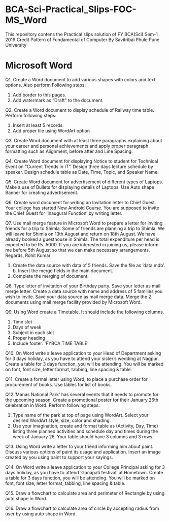 # BCA-Sci-Practical_Slips-FOC-MS_Word

This repository contens the Practical slips solution of FY BCA(Sci) Sem-1 2019 Credit Pattern of Fundamental of Computer By Savitribai Phule Pune University

# Microsoft Word

Q1. Create a Word document to add various shapes with colors and text options. Also perform Following steps:
1) Add border to this pages.
2) Add watermark as “Draft” to the document.

Q2. Create a Word document to display schedule of Railway time table. Perform following steps:
1) Insert at least 5 records.
2) Add proper tile using WordArt option

Q3. Create Word document with at least three paragraphs explaining about your career and personal achievements and apply proper paragraph formatting such as Alignment, before after and Line Spacing.

Q4. Create Word document for displaying Notice to student for Technical Event on “Current Trends in IT”. Design three days lecture schedule by speaker. Design schedule table as Date, Time, Topic, and Speaker Name.

Q5. Create Word document for advertisement of different types of Laptops. Make a use of Bullets for displaying details of Laptops. Use Auto shape Banner for creating advertisement.

Q6. Create word document for writing an Invitation letter to Chief Guest. Your college has started New Android Course. You are supposed to invite the Chief Guest for ‘Inaugural Function’ by writing letter.

Q7. Use mail merge feature in Microsoft Word to prepare a letter for inviting friends for a trip to Shimla. Some of friends are planning a trip to Shimla. We will leave for Shimla on 13th August and return on 18th August. We have already booked a guesthouse in Shimla. The total expenditure per head is expected to be Rs. 5000. If you are interested in joining us, please inform me before 5th August so that we can make necessary arrangements.
Regards, Rohit Kumar
1) Create the data source with data of 5 friends. Save the file as ‘data.mdb’. b. Insert the merge fields in the main document.
2) Complete the merging of document.

Q8. Type letter of invitation of your Birthday party. Save your letter as mail merge letter. Create a data source with name and address of 5 families you wish to invite. Save your data source as mail merge data. Merge the 2 documents using mail merge facility provided by Microsoft Word.

Q9. Using Word create a Timetable. It should include the following columns. 
1) Time slot 
2) Days of week 
3) Subject in each slot 
4) Proper heading 
5) Include footer: ‘FYBCA TIME TABLE’

Q10. On Word write a leave application to your Head of Department asking for 3 days holiday, as you have to attend your sister’s wedding at Nagpur. Create a table for 3 days function, you will be attending. You will be marked on font, font size, letter format, tabbing, line spacing & table.

Q11. Create a formal letter using Word, to place a purchase order for procurement of books. Use tables for list of books.

Q12.‘Manas National Park’ has several events that it needs to promote for the upcoming season. Create a promotional poster for their January 26th celebration in Word. Perform following steps:
1) Type name of the park at top of page using WordArt. Select your desired WordArt style, size, color and shading.
2) Use your imagination, create and format table as (Activity, Day, Time) listing three planned activities and schedule day and times during the week of January 26. Your table should have 3 columns and 3 rows.

Q13. Using Word write a letter to your friend informing him about paint. Discuss various options of paint its usage and application. Insert an image created by you using paint to support your sayings.

Q14. On Word write a leave application to your College Principal asking for 3 days holiday, as you have to attend ‘Ganapati festival’ at Hometown. Create a table for 3 days function, you will be attending. You will be marked on font, font size, letter format, tabbing, line spacing & table.

Q15. Draw a flowchart to calculate area and perimeter of Rectangle by using auto shape in Word.

Q16. Draw a flowchart to calculate area of circle by accepting radius from user by using auto shape in Word.
